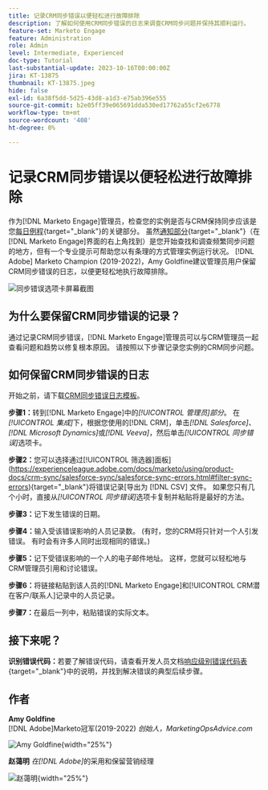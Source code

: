 ```yaml
---
title: 记录CRM同步错误以便轻松进行故障排除
description: 了解如何使用CRM同步错误的日志来调查CRM同步问题并保持其顺利运行。
feature-set: Marketo Engage
feature: Administration
role: Admin
level: Intermediate, Experienced
doc-type: Tutorial
last-substantial-update: 2023-10-16T00:00:00Z
jira: KT-13875
thumbnail: KT-13875.jpeg
hide: false
exl-id: 6a38f5dd-5d25-43d8-a1d3-e75ab396e555
source-git-commit: b2e05ff39e065691dda530ed17762a55cf2e6778
workflow-type: tm+mt
source-wordcount: '408'
ht-degree: 0%

---
```


# 记录CRM同步错误以便轻松进行故障排除

作为[!DNL Marketo Engage]管理员，检查您的实例是否与CRM保持同步应该是您[每日例程](https://nation.marketo.com/t5/champion-program-blogs/my-marketo-morning-routine-tips-for-driving-marketing-operation/ba-p/247508){target="_blank"}的关键部分。 虽然[通知部分](https://experienceleague.adobe.com/docs/marketo/using/product-docs/core-marketo-concepts/miscellaneous/notification-types.html){target="_blank"}（在[!DNL Marketo Engage]界面的右上角找到）是您开始查找和调查频繁同步问题的地方，但有一个专业提示可帮助您以有条理的方式管理实例运行状况。 [!DNL Adobe] Marketo Champion (2019-2022)，Amy Goldfine建议管理员用户保留CRM同步错误的日志，以便更轻松地执行故障排除。

![同步错误选项卡屏幕截图](/help/marketo-tutorial-inherited-instance/_assets/Marketo_Engage_Admin_Salesforce_Sync_Errors_Tab.png)

## 为什么要保留CRM同步错误的记录？

通过记录CRM同步错误，[!DNL Marketo Engage]管理员可以与CRM管理员一起查看问题和趋势以修复根本原因。 请按照以下步骤记录您实例的CRM同步问题。

## 如何保留CRM同步错误的日志

开始之前，请下载[CRM同步错误日志模板](/help/marketo-tutorial-inherited-instance/_assets/downloads/Adobe-Marketo-Engage_CRM-Sync-Error-Log-Template.xlsx)。

**步骤1：**&#x200B;转到[!DNL Marketo Engage]中的&#x200B;*[!UICONTROL 管理员]部分*。 在&#x200B;*[!UICONTROL 集成]*&#x200B;下，根据您使用的[!DNL CRM]，单击&#x200B;*[!DNL Salesforce]*、*[!DNL Microsoft Dynamics]*&#x200B;或&#x200B;*[!DNL Veeva]*，然后单击&#x200B;*[!UICONTROL 同步错误]*&#x200B;选项卡。

**步骤2：**&#x200B;您可以选择通过[!UICONTROL 筛选器]面板](https://experienceleague.adobe.com/docs/marketo/using/product-docs/crm-sync/salesforce-sync/salesforce-sync-errors.html#filter-sync-errors){target="_blank"}将错误记录[导出为 [!DNL CSV] 文件。 如果您只有几个小时，直接从&#x200B;*[!UICONTROL 同步错误]*&#x200B;选项卡复制并粘贴将是最好的方法。

**步骤3：**&#x200B;记下发生错误的日期。

**步骤4：**&#x200B;输入受该错误影响的人员记录数。 (有时，您的CRM将只针对一个人引发错误。 有时会有许多人同时出现相同的错误。)

**步骤5：**&#x200B;记下受错误影响的一个人的电子邮件地址。 这样，您就可以轻松地与CRM管理员引用和讨论错误。

**步骤6：**&#x200B;将链接粘贴到该人员的[!DNL Marketo Engage]和[!UICONTROL CRM潜在客户/联系人]记录中的人员记录。

**步骤7：**&#x200B;在最后一列中，粘贴错误的实际文本。

## 接下来呢？

**识别错误代码：**&#x200B;若要了解错误代码，请查看开发人员文档[响应级别错误代码表](https://developers.marketo.com/rest-api/error-codes/#response_level_error_codes){target="_blank"}中的说明，并找到解决错误的典型后续步骤。

## 作者

**Amy Goldfine**\
[!DNL Adobe]Marketo冠军(2019-2022)
*创始人，MarketingOpsAdvice.com*

![Amy Goldfine](/help/marketo-tutorial-inherited-instance/_assets/authors/Customer_Author_Amy_Goldfine.png){width="25%"}

**赵蔼明**
*在[!DNL Adobe]*&#x200B;的采用和保留营销经理

![赵蔼明](/help/marketo-tutorial-inherited-instance/_assets/authors/Adobe_Author_Amy_Chiu.png){width="25%"}

